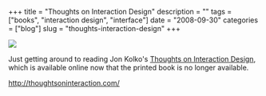 +++
title = "Thoughts on Interaction Design"
description = ""
tags = ["books", "interaction design", "interface"]
date = "2008-09-30"
categories = ["blog"]
slug = "thoughts-interaction-design"
+++



  <div class="notebook-screenshot"><a href="http://thoughtsoninteraction.com/"><img src="//media.konigi.com/bluga/wt48e242eea33f4.jpg"/></a></div><p>Just getting around to reading Jon Kolko's <a href="http://thoughtsoninteraction.com/">Thoughts on Interaction Design</a>, which is available online now that the printed book is no longer available.</p>
    
  <a href="http://thoughtsoninteraction.com/">http://thoughtsoninteraction.com/</a>
